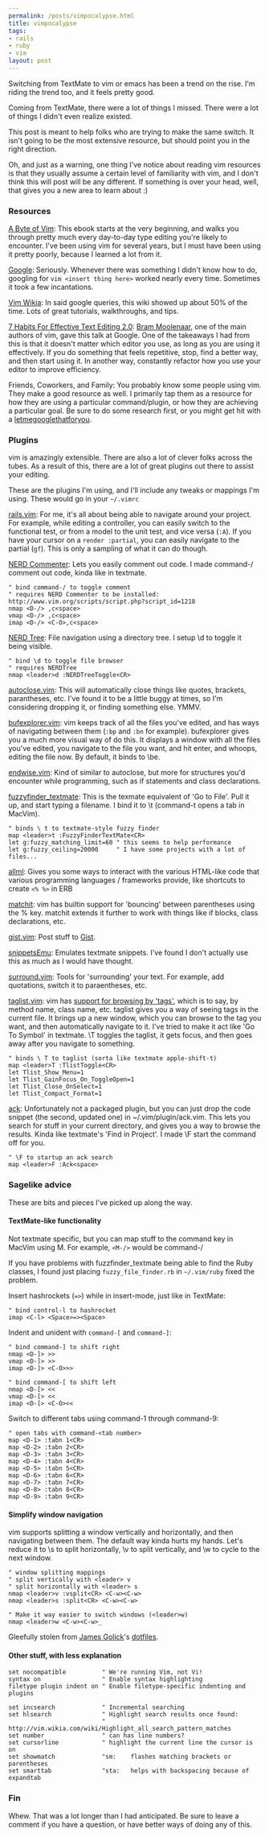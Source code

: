 ```yaml
--- 
permalink: /posts/vimpocalypse.html
title: vimpocalypse
tags: 
- rails
- ruby
- vim
layout: post
---
```

Switching from TextMate to vim or emacs has been a trend on the rise. I'm riding the trend too, and it feels pretty good.

Coming from TextMate, there were a lot of things I missed. There were a lot of things I didn't even realize existed.

This post is meant to help folks who are trying to make the same switch. It isn't going to be the most extensive resource, but should point you in the right direction.

Oh, and just as a warning, one thing I've notice about reading vim resources is that they usually assume a certain level of familiarity with vim, and I don't think this will post will be any different. If something is over your head, well, that gives you a new area to learn about :)

### Resources

[A Byte of Vim](http://www.swaroopch.com/notes/Vim): This ebook starts at the very beginning, and walks you through pretty much every day-to-day type editing you're likely to encounter. I've been using vim for several years, but I must have been using it pretty poorly, because I learned a lot from it.

[Google](http://www.google.com): Seriously. Whenever there was something I didn't know how to do, googling for `vim <insert thing here>` worked nearly every time. Sometimes it took a few incantations.

[Vim Wikia](http://vim.wikia.com/): In said google queries, this wiki showed up about 50% of the time. Lots of great tutorials, walkthroughs, and tips.
 
[7 Habits For Effective Text Editing 2.0](http://video.google.com/videoplay?docid=2538831956647446078): [Bram Moolenaar](http://www.moolenaar.net/vim.html), one of the main authors of vim, gave this talk at Google. One of the takeaways I had from this is that it doesn't matter which editor you use, as long as you are using it effectively. If you do something that feels repetitive, stop, find a better way, and then start using it. In another way, constantly refactor how you use your editor to improve efficiency.

Friends, Coworkers, and Family: You probably know some people using vim. They make a good resource as well. I primarily tap them as a resource for how they are using a particular command/plugin, or how they are achieving a particular goal. Be sure to do some research first, or you might get hit with a [letmegooglethatforyou](http://letmegooglethatforyou.com/).
 
### Plugins

vim is amazingly extensible. There are also a lot of clever folks across the tubes. As a result of this, there are a lot of great plugins out there to assist your editing.

These are the plugins I'm using, and I'll include any tweaks or mappings I'm using. These would go in your `~/.vimrc`

[rails.vim](http://www.vim.org/scripts/script.php?script_id=1567): For me, it's all about being able to navigate around your project. For example, while editing a controller, you can easily switch to the functional test, or from a model to the unit test, and vice versa (`:A`). If you have your cursor on a `render :partial`, you can easily navigate to the partial (`gf`). This is only a sampling of what it can do though.

[NERD Commenter](http://www.vim.org/scripts/script.php?script_id=1218): Lets you easily comment out code. I made command-/ comment out code, kinda like in textmate.

    " bind command-/ to toggle comment
    " requires NERD Commenter to be installed: http://www.vim.org/scripts/script.php?script_id=1218
    nmap <D-/> ,c<space>
    vmap <D-/> ,c<space>
    imap <D-/> <C-O>,c<space>

[NERD Tree](http://www.vim.org/scripts/script.php?script_id=1658): File navigation using a directory tree. I setup \d to toggle it being visible.

    " bind \d to toggle file browser
    " requires NERDTree
    nmap <leader>d :NERDTreeToggle<CR>
    
[autoclose.vim](http://www.vim.org/scripts/download_script.php?src_id=7700): This will automatically close things like quotes, brackets, parantheses, etc. I've found it to be a little buggy at times, so I'm considering dropping it, or finding something else. YMMV.
 
[bufexplorer.vim](http://www.vim.org/scripts/script.php?script_id=42): vim keeps track of all the files you've edited, and has ways of navigating between them (`:bp` and `:bn` for example). bufexplorer gives you a much more visual way of do this. It displays a window with all the files you've edited, you navigate to the file you want, and hit enter, and whoops, editing the file now. By default, it binds to \be.

[endwise.vim](http://www.vim.org/scripts/script.php?script_id=2386): Kind of similar to autoclose, but more for structures you'd encounter while programming, such as if statements and class declarations.

[fuzzyfinder\_textmate](http://github.com/jamis/fuzzyfinder_textmate/tree/master): This is the texmate equivalent of 'Go to File'. Pull it up, and start typing a filename. I bind it to \t (command-t opens a tab in MacVim).

    " binds \ t to textmate-style fuzzy finder
    map <leader>t :FuzzyFinderTextMate<CR>
    let g:fuzzy_matching_limit=60 " this seems to help performance
    let g:fuzzy_ceiling=20000     " I have some projects with a lot of files...
    
[allml](http://www.vim.org/scripts/script.php?script_id=1896): Gives you some ways to interact with the various HTML-like code that various programming languages / frameworks provide, like shortcuts to create `<% %>` in ERB

[matchit](http://www.vim.org/scripts/script.php?script_id=39): vim has builtin support for 'bouncing' between parentheses using the % key. matchit extends it further to work with things like if blocks, class declarations, etc.

[gist.vim](http://www.vim.org/scripts/script.php?script_id=2423): Post stuff to [Gist](http://gist.github.com).

[snippetsEmu](http://www.vim.org/scripts/script.php?script_id=1318): Emulates textmate snippets. I've found I don't actually use this as much as I would have thought.

[surround.vim](http://www.vim.org/scripts/script.php?script_id=1697): Tools for 'surrounding' your text. For example, add quotations, switch it to paraentheses, etc.

[taglist.vim](http://www.vim.org/scripts/script.php?script_id=273): vim has [support for browsing by 'tags'](http://vim.wikia.com/wiki/Browsing_programs_with_tags), which is to say, by method name, class name, etc. taglist gives you a way of seeing tags in the current file. It brings up a new window, which you can browse to the tag you want, and then automatically navigate to it. I've tried to make it act like 'Go To Symbol' in textmate. \T toggles the taglist, it gets focus, and then goes away after you navigate to something.

    " binds \ T to taglist (sorta like textmate apple-shift-t)
    map <leader>T :TlistToggle<CR>
    let Tlist_Show_Menu=1
    let Tlist_GainFocus_On_ToggleOpen=1
    let Tlist_Close_OnSelect=1
    let Tlist_Compact_Format=1
 
[ack](http://blog.ant0ine.com/2007/03/ack_and_vim_integration.html): Unfortunately not a packaged plugin, but you can just drop the code snippet (the second, updated one) in ~/.vim/plugin/ack.vim. This lets you search for stuff in your current directory, and gives you a way to browse the results. Kinda like textmate's 'Find in Project'. I made \F start the command off for you.

    " \F to startup an ack search
    map <leader>F :Ack<space>
 
### Sagelike advice

These are bits and pieces I've picked up along the way.

#### TextMate-like functionality

Not textmate specific, but you can map stuff to the command key in MacVim using M. For example, `<M-/>` would be command-/

If you have problems with fuzzfinder\_textmate being able to find the Ruby classes, I found just placing `fuzzy_file_finder.rb` in `~/.vim/ruby` fixed the problem.

Insert hashrockets (`=>`) while in insert-mode, just like in TextMate:

    " bind control-l to hashrocket
    imap <C-l> <Space>=><Space>

Indent and unident with `command-[` and `command-]`:

    " bind command-] to shift right
    nmap <D-]> >>
    vmap <D-]> >>
    imap <D-]> <C-O>>>

    " bind command-[ to shift left
    nmap <D-[> <<
    vmap <D-[> <<
    imap <D-[> <C-O><<
    
Switch to different tabs using command-1 through command-9:

    " open tabs with command-<tab number>
    map <D-1> :tabn 1<CR>
    map <D-2> :tabn 2<CR>
    map <D-3> :tabn 3<CR>
    map <D-4> :tabn 4<CR>
    map <D-5> :tabn 5<CR>
    map <D-6> :tabn 6<CR>
    map <D-7> :tabn 7<CR>
    map <D-8> :tabn 8<CR>
    map <D-9> :tabn 9<CR>

#### Simplify window navigation

vim supports splitting a window vertically and horizontally, and then navigating between them. The default way kinda hurts my hands. Let's reduce it to \s to split horizontally, \v to split vertically, and \w to cycle to the next window.

    " window splitting mappings
    " split vertically with <leader> v
    " split horizontally with <leader> s
    nmap <leader>v :vsplit<CR> <C-w><C-w>
    nmap <leader>s :split<CR> <C-w><C-w>
    
    " Make it way easier to switch windows (<leader>w)
    nmap <leader>w <C-w><C-w>_
    
Gleefully stolen from [James Golick](http://jamesgolick.com/)'s [dotfiles](http://github.com/giraffesoft/dotfiles/tree/master).
    
#### Other stuff, with less explanation

    set nocompatible          " We're running Vim, not Vi!
    syntax on                 " Enable syntax highlighting
    filetype plugin indent on " Enable filetype-specific indenting and plugins

    set incsearch             " Incremental searching
    set hlsearch              " Highlight search results once found:
                              " http://vim.wikia.com/wiki/Highlight_all_search_pattern_matches
    set number                " can has line numbers?
    set cursorline            " highlight the current line the cursor is on
    set showmatch             "sm:    flashes matching brackets or parentheses
    set smarttab              "sta:   helps with backspacing because of expandtab

### Fin

Whew. That was a lot longer than I had anticipated. Be sure to leave a comment if you have a question, or have better ways of doing any of this.
